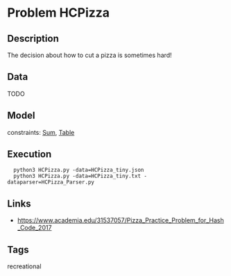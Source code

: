 # Problem HCPizza
## Description
The decision about how to cut a pizza is sometimes hard!

## Data
 TODO

## Model
  constraints: [Sum](http://pycsp.org/documentation/constraints/Sum), [Table](http://pycsp.org/documentation/constraints/Table)

## Execution
```
  python3 HCPizza.py -data=HCPizza_tiny.json
  python3 HCPizza.py -data=HCPizza_tiny.txt -dataparser=HCPizza_Parser.py
```

## Links
 - https://www.academia.edu/31537057/Pizza_Practice_Problem_for_Hash_Code_2017


## Tags
 recreational

